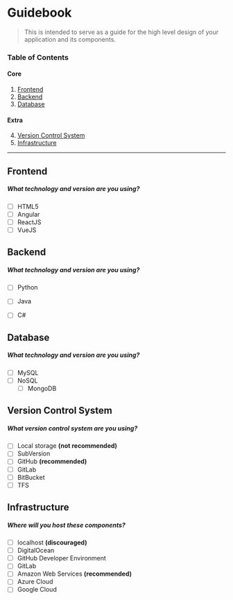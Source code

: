 # Guidebook

> This is intended to serve as a guide for the high level design of your application and its components.

### Table of Contents
#### Core
1. [Frontend](#frontend)
2. [Backend](#backend)
3. [Database](#database)
#### Extra
4. [Version Control System](#version-control-system)
4. [Infrastructure](#infrastructure)

---  
  

## Frontend

##### What technology and version are you using?
- [ ] HTML5
- [ ] Angular
- [ ] ReactJS
- [ ] VueJS

## Backend

##### What technology and version are you using?
- [ ] Python
- [ ] Java
- [ ] C#


## Database

##### What technology and version are you using?
- [ ] MySQL
- [ ] NoSQL
    - [ ] MongoDB

## Version Control System

##### What version control system are you using?
- [ ] Local storage **(not recommended)**
- [ ] SubVersion
- [ ] GitHub **(recommended)**
- [ ] GitLab
- [ ] BitBucket
- [ ] TFS

## Infrastructure

##### Where will you host these components?
- [ ] localhost **(discouraged)**
- [ ] DigitalOcean
- [ ] GitHub Developer Environment
- [ ] GitLab
- [ ] Amazon Web Services **(recommended)**
- [ ] Azure Cloud
- [ ] Google Cloud
